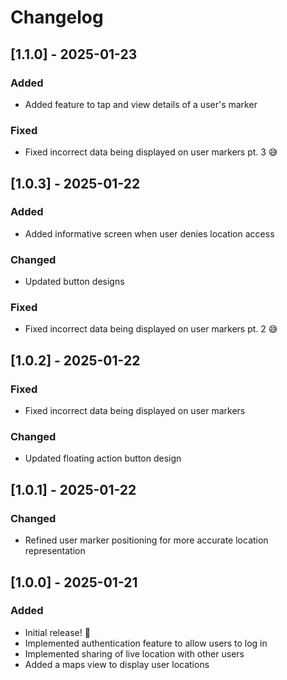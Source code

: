 # Changelog

## [1.1.0] - 2025-01-23

### Added

- Added feature to tap and view details of a user's marker

### Fixed

- Fixed incorrect data being displayed on user markers pt. 3 😅

## [1.0.3] - 2025-01-22

### Added

- Added informative screen when user denies location access

### Changed

- Updated button designs

### Fixed

- Fixed incorrect data being displayed on user markers pt. 2 😅

## [1.0.2] - 2025-01-22

### Fixed

- Fixed incorrect data being displayed on user markers

### Changed

- Updated floating action button design

## [1.0.1] - 2025-01-22

### Changed

- Refined user marker positioning for more accurate location representation

## [1.0.0] - 2025-01-21

### Added

- Initial release! 🚀
- Implemented authentication feature to allow users to log in
- Implemented sharing of live location with other users
- Added a maps view to display user locations